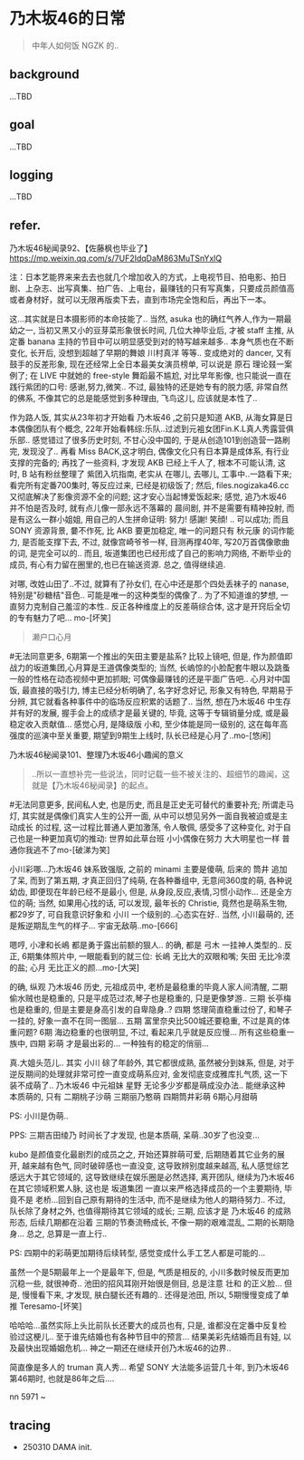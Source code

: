 # 乃木坂46的日常
> 中年人如何饭 NGZK 的..

## background
...TBD

## goal
...TBD

## logging
...TBD

## refer.

乃木坂46秘闻录92、【佐藤枫也毕业了】
https://mp.weixin.qq.com/s/7UF2IdqDaM863MuTSnYxlQ

注：日本艺能界来来去去也就几个增加收入的方式，上电视节目、拍电影、拍日剧、上杂志、出写真集、拍广告、上电台，最赚钱的只有写真集，只要成员颜值高或者身材好，就可以无限再版卖下去，直到市场完全饱和后，再出下一本。


这...其实就是日本摄影师的本命技能了..
当然, asuka 也的确红气养人,作为一期最幼之一,
当初又黑又小的豆芽菜形象很长时间,
几位大神毕业后, 才被 staff 主推,
从定番 banana 主持的节目中可以明显感受到对的特写越来越多..
本身气质也在不断变化,
长开后, 没想到超越了早期的舞娘 川村真洋 等等..
变成绝对的 dancer, 又有鼓手的反差形象,
现在还经常上全日本最美女演员榜单,
可以说是 原石 理论叕一案例了;
在 LIVE 中就她的 free-style 舞蹈最不尴尬,
对比早年影像, 也只能说一直在践行紫团的口号:
感谢,努力,微笑..
不过, 最独特的还是她专有的脱力感,
非常自然的佛系, 不像其它的总是能感觉到多种理由, 飞鸟这儿, 应该就是本性了..



作为路人饭, 其实从23年初才开始看 乃木坂46 ,之前只是知道 AKB, 从海女算是日本偶像团队有个概念, 22年开始看韩综:乐队..过滤到元袓女团Fin.K.L真人秀露营俱乐部..
感觉错过了很多历史时刻, 不甘心没中国的, 于是从创造101到创造营一路刷完, 发现没了..
再看 Miss BACK,这才明白, 偶像文化只有日本算是成体系, 有行业支撑的完备的;
再找了一些资料, 才发现 AKB 已经上千人了, 根本不可能认清, 
这时, B 站有粉丝整理了 紫团入坑指南, 老实从 在哪儿, 去哪儿, 工事中..一路看下来;
看完所有定番700集时, 等反应过来, 已经是初级饭了;
然后, files.nogizaka46.cc 又彻底解决了影像资源不全的问题;
这才安心当起博爱饭起来;
感觉, 追乃木坂46并不怕是否及时, 就有点儿像一部永远不落幕的 晨间剧,
并不是需要有精神投射, 而是有这么一群小姐姐, 用自己的人生拼命证明:
努力! 感謝! 笑顔! .. 可以成功;
而且 SONY 资源背景, 嘦不作死, 比 AKB 要更加稳定, 
唯一的问题只有 秋元康 的词作能力, 是否能支撑下去, 不过, 就像宫崎爷爷一样,
目测再撑40年, 写20万首偶像歌曲的词, 是完全可以的..
而且, 坂道集团也已经形成了自己的影响力网络,
不断毕业的成员, 有心有力留在圈里的,也已在输送资源.
总之, 值得继续追.



对哪, 改姓山田了..不过, 就算有了孙女们,
在心中还是那个四处丢袜子的 nanase,
特别是"砂糖桔"音色..
可能是唯一的这种类型的偶像了..
为了不知道谁的梦想,
一直努力克制自己羞涩的本性..
反正各种维度上的反差萌综合体,
这才是开窍后全切的专有魅力了吧...
mo-[坏笑]


> 濑户口心月

#无法同意更多,
6期第一个推出的矢田主要是盐系? 比较上镜吧,
但是, 作为颜值即战力的坂道集团,心月算是王道偶像类型的;
当然, 长嵨惊的小脸配套牛眼以及跳蚤一般的性格在动态视频中更加抓眼;
可偶像最赚钱的还是平面广告吧..
心月对中国饭, 最直接的吸引力, 博主已经分析明确了,
名字好念好记, 形象又有特色, 早期易于分辨,
其它就看各种事件中的临场反应积累的话题了..
当然, 想在乃木坂46 中生存并有好的发展, 
握手会上的成绩才是最关键的,
毕竟, 这等于专辑销量分成, 或是最稳定收入贡献值...
感觉心月, 是降级版 小和, 至少体能是同一级别的, 
这在每年高强度的巡演中至关重要,
期望到9期生上线时, 队长已经是心月了..mo-[悠闲]

乃木坂46秘闻录101、整理乃木坂46小趣闻的意义
> ..所以一直想补完一些说法，同时记载一些不被关注的、超细节的趣闻，这就是【乃木坂46秘闻录】的起点。

#无法同意更多,
民间私人史, 也是历史, 而且是正史无可替代的重要补充;
所谓走马灯, 其实就是偶像们真实人生的公开一面, 从中可以想见另外一面自我被迫或是主动成长 的过程,
这一过程比普通人更加激荡,
令人敬佩,
感受多了这种变化,
对于自己也是一种更加真切的推动:
世界如此草台班
小小偶像在努力
大大明星也一样
普通你我逃不了mo-[破涕为笑]


小川彩哪...乃木坂46 妹系致强版, 之前的 minami 主要是傻萌, 后来的 筒井 追加了呆, 而到了第五期,
才真正回归了纯萌,
在各种番组中, 无意间360度的萌,
各种说幼齿, 
即便现在年龄已经不是最小,
但是, 从身段,反应,表情,习惯小动作...
还是全方位的萌;
当然, 如果用心找的话, 可以发现, 最年长的 Christie, 竟然也是萌系生物, 都29岁了, 可自我意识好象和 小川 一个级别的..心态实在好..
当然, 小川最萌的, 还是叛逆期乱生气的样子...
宇宙无敌萌..mo-[666]



嗯哼, 小冿和长嶋 都是勇于露出前额的狠人..
的确, 都是 弓木 一挂神人类型的..
反正, 6期集体照片中, 一眼能看到的就三位:
长嶋 无比大的双眼和嘴;
矢田 无比冷漠的盐;
心月 无比正义的颜...mo-[大哭]




的确, 纵观 乃木坂46 历史, 元祖成员中, 老桥是最稳重的毕竟人家人间清醒, 
二期 偷水贼也是稳重的, 只是平成范过浓,琴子也是稳重的, 只是更像梦游..
三期 长亭梅也是稳重的, 但是主要是身高引发的自卑隐身..?
四期 悠理简直稳重过份了, 和琴子一挂的, 好象一直不在同一图层...
五期 富里奈央比500城还要稳重, 不过是真的体重问题?
6期 海边稳重的也很明显, 不过, 看起来几乎就是反应慢...
所有这些稳重一族中, 四期 彩萌 才是最出彩的...
一种独有的稳定的俏丽...



真.大姐头范儿..
其实 小川 硢了年龄外,
其它都很成熟, 虽然被分到妺系,
但是, 对于逆反期间的处理就非常可控一直变成萌系应对,
金发彻底变成雅库扎气质,
这一下装不成萌了..
乃木坂46 中元祖妹 星野 无论多少岁都是萌成没办法..
能继承这种 本质萌的,
只有
二期桃子沙萌
三期丽乃憨萌
四期筒井彩萌
6期心月甜萌

PS:
小川是伪萌..

PPS:
三期吉田绫乃 时间长了才发现,
也是本质萌, 呆萌..30岁了也没变...



kubo 是颜值变化最剧烈的成员之之, 开始还算胖萌可爱, 后期随着其它业务的展开, 越来越有色气, 同时破碎感也一直没变, 这导致辨别度越来越高,
私人感觉综艺感远大于其它领域的,
这导致继续在娱乐圈是必然选择, 离开团队, 继续为乃木坂46在其它领域积累人脉,
这也是 坂道集团 一直以来严格选择成员的一个主要期待,
毕竟不是 老桥...回到自己原有期待的生活中,
而不是继续为他人的期待努力..
不过, 队长除了身材之外, 也值得期待其它领域的成长;
三期, 应该才是 乃木坂46 的成熟形态, 后续几期都在沿着 三期的节奏流畅成长, 不像一期的艰难混乱, 二期的长期隐身...
总之, 总算是一直上行..

PS:
四期中的彩萌更加期待后续转型, 感觉变成什么手工艺人都是可能的...

虽然一个是5期最年上一个是最年下,
但是, 气质是相反的, 小川多数时候反而更加沉稳一些, 就很神奇..
池田的招风耳刚开始很是侧目, 总是注意 壮和 的正义脸...
但是, 慢慢看下来, 才发现, 肤白腿长还有趣的..
还得是池田, 所以, 5期慢慢变成了单推 Teresamo-[坏笑]


哈哈哈...虽然实际上头比前队长还要大的成员也有,
只是, 谁都没在定番中反复检验过这梗儿..
至于谁先结婚也有各种节目中的预言...
结果美彩先结婚而且有娃, 以及最快出现婚姻危机...
神之一期还在继续开创乃木坂46的边界..

简直像是多人的 truman 真人秀...
希望 SONY 大法能多运营几十年, 到乃木坂46第46期时, 也就是86年之后....

nn
5971 ~

## tracing

- 250310 DAMA init.

